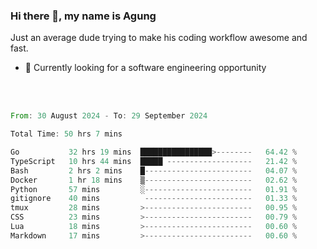 ### Hi there 👋, my name is Agung
Just an average dude trying to make his coding workflow awesome and fast.

<!--
**agungfir98/agungfir98** is a ✨ _special_ ✨ repository because its `README.md` (this file) appears on your GitHub profile.
-->

- 🔭 Currently looking for a software engineering opportunity
<br/>
<br/>
<!--START_SECTION:waka-->

```rust
From: 30 August 2024 - To: 29 September 2024

Total Time: 50 hrs 7 mins

Go           32 hrs 19 mins  ████████████████>--------   64.42 %
TypeScript   10 hrs 44 mins  █████ -------------------   21.42 %
Bash         2 hrs 2 mins    █------------------------   04.07 %
Docker       1 hr 18 mins    ▒------------------------   02.62 %
Python       57 mins         ░------------------------   01.91 %
gitignore    40 mins          ------------------------   01.33 %
tmux         28 mins         >------------------------   00.95 %
CSS          23 mins         >------------------------   00.79 %
Lua          18 mins         >------------------------   00.60 %
Markdown     17 mins         >------------------------   00.60 %
```

<!--END_SECTION:waka-->
